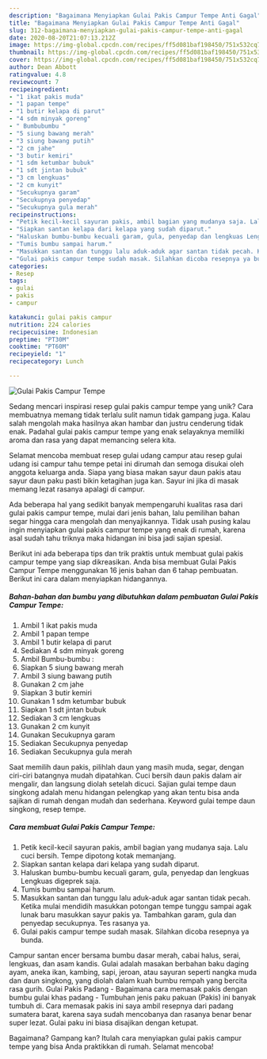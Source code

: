 ```yaml
---
description: "Bagaimana Menyiapkan Gulai Pakis Campur Tempe Anti Gagal"
title: "Bagaimana Menyiapkan Gulai Pakis Campur Tempe Anti Gagal"
slug: 312-bagaimana-menyiapkan-gulai-pakis-campur-tempe-anti-gagal
date: 2020-08-20T21:07:13.212Z
image: https://img-global.cpcdn.com/recipes/ff5d081baf198450/751x532cq70/gulai-pakis-campur-tempe-foto-resep-utama.jpg
thumbnail: https://img-global.cpcdn.com/recipes/ff5d081baf198450/751x532cq70/gulai-pakis-campur-tempe-foto-resep-utama.jpg
cover: https://img-global.cpcdn.com/recipes/ff5d081baf198450/751x532cq70/gulai-pakis-campur-tempe-foto-resep-utama.jpg
author: Dean Abbott
ratingvalue: 4.8
reviewcount: 7
recipeingredient:
- "1 ikat pakis muda"
- "1 papan tempe"
- "1 butir kelapa di parut"
- "4 sdm minyak goreng"
- " Bumbubumbu "
- "5 siung bawang merah"
- "3 siung bawang putih"
- "2 cm jahe"
- "3 butir kemiri"
- "1 sdm ketumbar bubuk"
- "1 sdt jintan bubuk"
- "3 cm lengkuas"
- "2 cm kunyit"
- "Secukupnya garam"
- "Secukupnya penyedap"
- "Secukupnya gula merah"
recipeinstructions:
- "Petik kecil-kecil sayuran pakis, ambil bagian yang mudanya saja. Lalu cuci bersih. Tempe dipotong kotak memanjang."
- "Siapkan santan kelapa dari kelapa yang sudah diparut."
- "Haluskan bumbu-bumbu kecuali garam, gula, penyedap dan lengkuas Lengkuas digeprek saja."
- "Tumis bumbu sampai harum."
- "Masukkan santan dan tunggu lalu aduk-aduk agar santan tidak pecah. Ketika mulai mendidih masukkan potongan tempe tunggu sampai agak lunak baru masukkan sayur pakis ya. Tambahkan garam, gula dan penyedap secukupnya. Tes rasanya ya."
- "Gulai pakis campur tempe sudah masak. Silahkan dicoba resepnya ya bunda."
categories:
- Resep
tags:
- gulai
- pakis
- campur

katakunci: gulai pakis campur 
nutrition: 224 calories
recipecuisine: Indonesian
preptime: "PT30M"
cooktime: "PT60M"
recipeyield: "1"
recipecategory: Lunch

---
```



![Gulai Pakis Campur Tempe](https://img-global.cpcdn.com/recipes/ff5d081baf198450/751x532cq70/gulai-pakis-campur-tempe-foto-resep-utama.jpg)

Sedang mencari inspirasi resep gulai pakis campur tempe yang unik? Cara membuatnya memang tidak terlalu sulit namun tidak gampang juga. Kalau salah mengolah maka hasilnya akan hambar dan justru cenderung tidak enak. Padahal gulai pakis campur tempe yang enak selayaknya memiliki aroma dan rasa yang dapat memancing selera kita.

Selamat mencoba membuat resep gulai udang campur atau resep gulai udang isi campur tahu tempe petai ini dirumah dan semoga disukai oleh anggota keluarga anda. Siapa yang biasa makan sayur daun pakis atau sayur daun paku pasti bikin ketagihan juga kan. Sayur ini jika di masak memang lezat rasanya apalagi di campur.

Ada beberapa hal yang sedikit banyak mempengaruhi kualitas rasa dari gulai pakis campur tempe, mulai dari jenis bahan, lalu pemilihan bahan segar hingga cara mengolah dan menyajikannya. Tidak usah pusing kalau ingin menyiapkan gulai pakis campur tempe yang enak di rumah, karena asal sudah tahu triknya maka hidangan ini bisa jadi sajian spesial.


Berikut ini ada beberapa tips dan trik praktis untuk membuat gulai pakis campur tempe yang siap dikreasikan. Anda bisa membuat Gulai Pakis Campur Tempe menggunakan 16 jenis bahan dan 6 tahap pembuatan. Berikut ini cara dalam menyiapkan hidangannya.

<!--inarticleads1-->

##### Bahan-bahan dan bumbu yang dibutuhkan dalam pembuatan Gulai Pakis Campur Tempe:

1. Ambil 1 ikat pakis muda
1. Ambil 1 papan tempe
1. Ambil 1 butir kelapa di parut
1. Sediakan 4 sdm minyak goreng
1. Ambil  Bumbu-bumbu :
1. Siapkan 5 siung bawang merah
1. Ambil 3 siung bawang putih
1. Gunakan 2 cm jahe
1. Siapkan 3 butir kemiri
1. Gunakan 1 sdm ketumbar bubuk
1. Siapkan 1 sdt jintan bubuk
1. Sediakan 3 cm lengkuas
1. Gunakan 2 cm kunyit
1. Gunakan Secukupnya garam
1. Sediakan Secukupnya penyedap
1. Sediakan Secukupnya gula merah


Saat memilih daun pakis, pilihlah daun yang masih muda, segar, dengan ciri-ciri batangnya mudah dipatahkan. Cuci bersih daun pakis dalam air mengalir, dan langsung diolah setelah dicuci. Sajian gulai tempe daun singkong adalah menu hidangan pelengkap yang akan tentu bisa anda sajikan di rumah dengan mudah dan sederhana. Keyword gulai tempe daun singkong, resep tempe. 

<!--inarticleads2-->

##### Cara membuat Gulai Pakis Campur Tempe:

1. Petik kecil-kecil sayuran pakis, ambil bagian yang mudanya saja. Lalu cuci bersih. Tempe dipotong kotak memanjang.
1. Siapkan santan kelapa dari kelapa yang sudah diparut.
1. Haluskan bumbu-bumbu kecuali garam, gula, penyedap dan lengkuas Lengkuas digeprek saja.
1. Tumis bumbu sampai harum.
1. Masukkan santan dan tunggu lalu aduk-aduk agar santan tidak pecah. Ketika mulai mendidih masukkan potongan tempe tunggu sampai agak lunak baru masukkan sayur pakis ya. Tambahkan garam, gula dan penyedap secukupnya. Tes rasanya ya.
1. Gulai pakis campur tempe sudah masak. Silahkan dicoba resepnya ya bunda.


Campur santan encer bersama bumbu dasar merah, cabai halus, serai, lengkuas, dan asam kandis. Gulai adalah masakan berbahan baku daging ayam, aneka ikan, kambing, sapi, jeroan, atau sayuran seperti nangka muda dan daun singkong, yang diolah dalam kuah bumbu rempah yang bercita rasa gurih. Gulai Pakis Padang - Bagaimana cara memasak pakis dengan bumbu gulai khas padang - Tumbuhan jenis paku pakuan (Pakis) ini banyak tumbuh di. Cara memasak pakis ini saya ambil resepnya dari padang sumatera barat, karena saya sudah mencobanya dan rasanya benar benar super lezat. Gulai paku ini biasa disajikan dengan ketupat. 

Bagaimana? Gampang kan? Itulah cara menyiapkan gulai pakis campur tempe yang bisa Anda praktikkan di rumah. Selamat mencoba!
